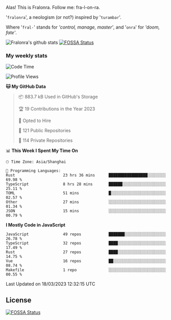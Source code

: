 Alas! This is Fralonra. Follow me: fra-l-on-ra.

'`fralonra`', a neologism (or not?) inspired by '`turambar`'.

Where '`fral-`' stands for *'control, manage, master'*, and '`onra`' for *'doom, fate'*.

![Fralonra's github stats](https://github-readme-stats.vercel.app/api?username=fralonra)
[![FOSSA Status](https://app.fossa.com/api/projects/git%2Bgithub.com%2Ffralonra%2Ffralonra.svg?type=shield)](https://app.fossa.com/projects/git%2Bgithub.com%2Ffralonra%2Ffralonra?ref=badge_shield)

### My weekly stats

<!--START_SECTION:waka-->
![Code Time](http://img.shields.io/badge/Code%20Time-3%2C188%20hrs%2057%20mins-blue)

![Profile Views](http://img.shields.io/badge/Profile%20Views-8-blue)

**🐱 My GitHub Data** 

> 📦 883.7 kB Used in GitHub's Storage 
 > 
> 🏆 19 Contributions in the Year 2023
 > 
> 💼 Opted to Hire
 > 
> 📜 121 Public Repositories 
 > 
> 🔑 114 Private Repositories 
 > 
📊 **This Week I Spent My Time On** 

```text
🕑︎ Time Zone: Asia/Shanghai

💬 Programming Languages: 
Rust                     23 hrs 36 mins      █████████████████░░░░░░░░   69.98 % 
TypeScript               8 hrs 28 mins       ██████░░░░░░░░░░░░░░░░░░░   25.11 % 
TOML                     51 mins             █░░░░░░░░░░░░░░░░░░░░░░░░   02.57 % 
Other                    27 mins             ░░░░░░░░░░░░░░░░░░░░░░░░░   01.34 % 
JSON                     15 mins             ░░░░░░░░░░░░░░░░░░░░░░░░░   00.79 % 
```

**I Mostly Code in JavaScript** 

```text
JavaScript               49 repos            ███████░░░░░░░░░░░░░░░░░░   26.78 % 
TypeScript               32 repos            ████░░░░░░░░░░░░░░░░░░░░░   17.49 % 
Rust                     27 repos            ████░░░░░░░░░░░░░░░░░░░░░   14.75 % 
Vue                      16 repos            ██░░░░░░░░░░░░░░░░░░░░░░░   08.74 % 
Makefile                 1 repo              ░░░░░░░░░░░░░░░░░░░░░░░░░   00.55 % 
```




 Last Updated on 18/03/2023 12:32:15 UTC
<!--END_SECTION:waka-->

## License
[![FOSSA Status](https://app.fossa.com/api/projects/git%2Bgithub.com%2Ffralonra%2Ffralonra.svg?type=large)](https://app.fossa.com/projects/git%2Bgithub.com%2Ffralonra%2Ffralonra?ref=badge_large)